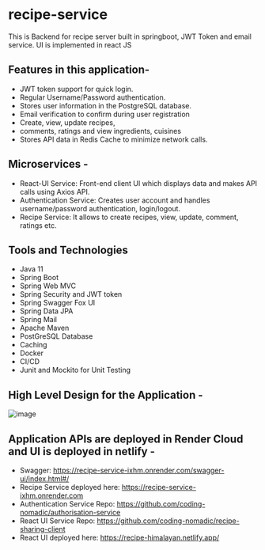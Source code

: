 # recipe-service

This is Backend for recipe server built in springboot, JWT Token and email service. UI is implemented in react JS

## Features in this application- 

- JWT token support for quick login.
- Regular Username/Password authentication.
- Stores user information in the PostgreSQL database.
- Email verification to confirm during user registration
- Create, view, update recipes, 
- comments, ratings and view ingredients, cuisines
- Stores API data in Redis Cache to minimize network calls.

## Microservices - 

- React-UI Service: Front-end client UI which displays data and makes API calls using Axios API.
- Authentication Service: Creates user account and handles username/password authentication, login/logout.
- Recipe Service: It allows to create recipes, view, update, comment, ratings etc.

## Tools and Technologies
- Java 11
- Spring Boot
- Spring Web MVC
- Spring Security and JWT token
- Spring Swagger Fox UI 
- Spring Data JPA
- Spring Mail
- Apache Maven
- PostGreSQL Database
- Caching
- Docker
- CI/CD
- Junit and Mockito for Unit Testing

## High Level Design for the Application - 

![image](https://github.com/coding-nomadic/recipe-service/assets/8009104/94f1fba3-5e7f-492c-a392-d6e7ebd0be4c)


## Application APIs are deployed in Render Cloud and UI is deployed in netlify -

- Swagger: https://recipe-service-ixhm.onrender.com/swagger-ui/index.html#/
- Recipe Service deployed here: https://recipe-service-ixhm.onrender.com
- Authentication Service Repo: https://github.com/coding-nomadic/authorisation-service
- React UI Service Repo: https://github.com/coding-nomadic/recipe-sharing-client
- React UI deployed here: https://recipe-himalayan.netlify.app/
